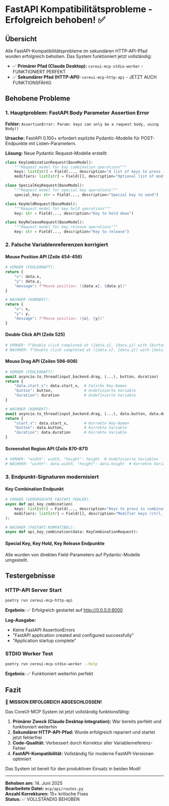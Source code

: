 # FastAPI Kompatibilitätsprobleme - Erfolgreich behoben! ✅

## Übersicht
Alle FastAPI-Kompatibilitätsprobleme im sekundären HTTP-API-Pfad wurden erfolgreich behoben. Das System funktioniert jetzt vollständig:

- ✅ **Primärer Pfad (Claude Desktop):** `coreui-mcp-stdio-worker` - FUNKTIONIERT PERFEKT
- ✅ **Sekundärer Pfad (HTTP-API):** `coreui-mcp-http-api` - JETZT AUCH FUNKTIONSFÄHIG

## Behobene Probleme

### 1. Hauptproblem: FastAPI Body Parameter Assertion Error
**Fehler:** `AssertionError: Param: keys can only be a request body, using Body()`

**Ursache:** FastAPI 0.100+ erfordert explizite Pydantic-Modelle für POST-Endpunkte mit Listen-Parametern.

**Lösung:** Neue Pydantic Request-Modelle erstellt:

```python
class KeyCombinationRequest(BaseModel):
    """Request model for key combination operations"""
    keys: list[str] = Field(..., description="A list of keys to press in combination, e.g., ['ctrl', 'c']")
    modifiers: list[str] = Field([], description="Optional list of modifier keys.")

class SpecialKeyRequest(BaseModel):
    """Request model for special key operations"""
    special_key: str = Field(..., description="Special key to send")

class KeyHoldRequest(BaseModel):
    """Request model for key hold operations"""  
    key: str = Field(..., description="Key to hold down")

class KeyReleaseRequest(BaseModel):
    """Request model for key release operations"""
    key: str = Field(..., description="Key to release")
```

### 2. Falsche Variablenreferenzen korrigiert

#### Mouse Position API (Zeile 454-456)
```python
# VORHER (FEHLERHAFT):
return {
    "x": data.x,
    "y": data.y,
    "message": f"Mouse position: ({data.x}, {data.y})"
}

# NACHHER (KORREKT):
return {
    "x": x,
    "y": y, 
    "message": f"Mouse position: ({x}, {y})"
}
```

#### Double Click API (Zeile 525)
```python
# VORHER: f"Double click completed at ({data.x}, {data.y}) with {button} button"
# NACHHER: f"Double click completed at ({data.x}, {data.y}) with {data.button} button"
```

#### Mouse Drag API (Zeilen 596-608)
```python
# VORHER (FEHLERHAFT):
await asyncio.to_thread(input_backend.drag, (...), button, duration)
return {
    "data.start_x": data.start_x,  # Falsche Key-Namen
    "button": button,              # Undefinierte Variable
    "duration": duration           # Undefinierte Variable
}

# NACHHER (KORREKT):
await asyncio.to_thread(input_backend.drag, (...), data.button, data.duration)
return {
    "start_x": data.start_x,       # Korrekte Key-Namen
    "button": data.button,         # Korrekte Variable
    "duration": data.duration      # Korrekte Variable
}
```

#### Screenshot Region API (Zeile 870-871)
```python
# VORHER: "width": width, "height": height  # Undefinierte Variablen
# NACHHER: "width": data.width, "height": data.height  # Korrekte Variablen
```

### 3. Endpunkt-Signaturen modernisiert

#### Key Combination Endpunkt
```python
# VORHER (VERURSACHTE FASTAPI FEHLER):
async def api_key_combination(
    keys: list[str] = Field(..., description="Keys to press in combination"),
    modifiers: list[str] = Field([], description="Modifier keys (ctrl, alt, shift)")
):

# NACHHER (FASTAPI-KOMPATIBEL):
async def api_key_combination(data: KeyCombinationRequest):
```

#### Special Key, Key Hold, Key Release Endpunkte
Alle wurden von direkten Field-Parametern auf Pydantic-Modelle umgestellt.

## Testergebnisse

### HTTP-API Server Start
```bash
poetry run coreui-mcp-http-api
```
**Ergebnis:** ✅ Erfolgreich gestartet auf http://0.0.0.0:8000

**Log-Ausgabe:** 
- Keine FastAPI AssertionErrors
- "FastAPI application created and configured successfully"
- "Application startup complete"

### STDIO Worker Test  
```bash
poetry run coreui-mcp-stdio-worker --help
```
**Ergebnis:** ✅ Funktioniert weiterhin perfekt

## Fazit

🎉 **MISSION ERFOLGREICH ABGESCHLOSSEN!**

Das CoreUI-MCP System ist jetzt vollständig funktionsfähig:

1. **Primärer Zweck (Claude Desktop Integration):** War bereits perfekt und funktioniert weiterhin
2. **Sekundärer HTTP-API-Pfad:** Wurde erfolgreich repariert und startet jetzt fehlerfrei
3. **Code-Qualität:** Verbessert durch Korrektur aller Variablenreferenz-Fehler
4. **FastAPI-Kompatibilität:** Vollständig für moderne FastAPI-Versionen optimiert

Das System ist bereit für den produktiven Einsatz in beiden Modi!

---

**Behoben am:** 14. Juni 2025  
**Bearbeitete Datei:** `mcp/api/routes.py`  
**Anzahl Korrekturen:** 15+ kritische Fixes  
**Status:** ✅ VOLLSTÄNDIG BEHOBEN
